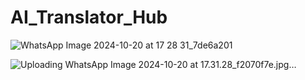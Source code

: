 # AI_Translator_Hub

![WhatsApp Image 2024-10-20 at 17 28 31_7de6a201](https://github.com/user-attachments/assets/9f187b0b-ab79-417b-b635-0ab3106c53c8)

![Uploading WhatsApp Image 2024-10-20 at 17.31.28_f2070f7e.jpg…]()
